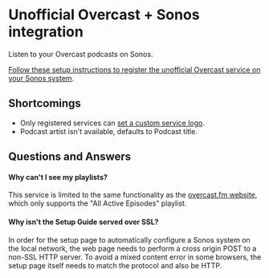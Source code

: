 # Unofficial Overcast + Sonos integration

Listen to your Overcast podcasts on Sonos.

[Follow these setup instructions to register the unofficial Overcast service on your Sonos system](http://overcast-sonos.herokuapp.com/setup.php).

## Shortcomings

* Only registered services can [set a custom service logo](http://musicpartners.sonos.com/node/377).
* Podcast artist isn't available, defaults to Podcast title.

## Questions and Answers

#### Why can't I see my playlists?

This service is limited to the same functionality as the [overcast.fm website](https://overcast.fm/), which only supports the "All Active Episodes" playlist.

#### Why isn't the Setup Guide served over SSL?

In order for the setup page to automatically configure a Sonos system on the local network, the web page needs to perform a cross origin POST to a non-SSL HTTP server. To avoid a mixed content error in some browsers, the setup page itself needs to match the protocol and also be HTTP.
